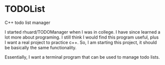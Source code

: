 # TODOList
C++ todo list manager

I started rhuard/TODOManager when I was in college. I have since learned a lot more about programing.
I still think I would find this program useful, plus I want a real project to practice c++.
So, I am starting this project, it should be basically the same functionality.

Essentially, I want a terminal program that can be used to manage todo lists.
